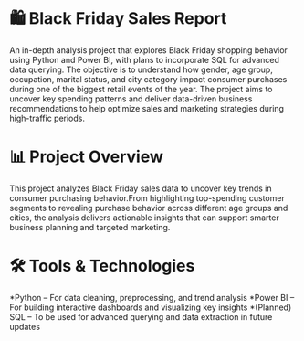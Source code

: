 # 🛍️ Black Friday Sales Report 
An in-depth analysis project that explores Black Friday shopping behavior using Python and Power BI, with plans to incorporate SQL for advanced data querying. The objective is to understand how gender, age group, occupation, marital status, and city category impact consumer purchases during one of the biggest retail events of the year. The project aims to uncover key spending patterns and deliver data-driven business recommendations to help optimize sales and marketing strategies during high-traffic periods.
# 📊 Project Overview
This project analyzes Black Friday sales data to uncover key trends in consumer purchasing behavior.From highlighting top-spending customer segments to revealing purchase behavior across different age groups and cities, the analysis delivers actionable insights that can support smarter business planning and targeted marketing.
# 🛠️ Tools & Technologies
*Python – For data cleaning, preprocessing, and trend analysis
*Power BI – For building interactive dashboards and visualizing key insights
*(Planned) SQL – To be used for advanced querying and data extraction in future updates

